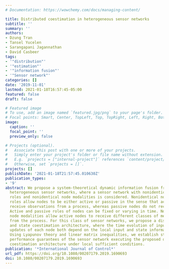 ```yaml
---
# Documentation: https://wowchemy.com/docs/managing-content/

title: Distributed coestimation in heterogeneous sensor networks
subtitle: ''
summary: ''
authors:
- Dzung Tran
- Tansel Yucelen
- Sarangapani Jagannathan
- David Casbeer
tags:
- '"distribution"'
- '"estimation"'
- '"information fusion"'
- '"Sensor network"'
categories: []
date: '2019-11-01'
lastmod: 2021-01-18T16:57:45-05:00
featured: false
draft: false

# Featured image
# To use, add an image named `featured.jpg/png` to your page's folder.
# Focal points: Smart, Center, TopLeft, Top, TopRight, Left, Right, BottomLeft, Bottom, BottomRight.
image:
  caption: ''
  focal_point: ''
  preview_only: false

# Projects (optional).
#   Associate this post with one or more of your projects.
#   Simply enter your project's folder or file name without extension.
#   E.g. `projects = ["internal-project"]` references `content/project/deep-learning/index.md`.
#   Otherwise, set `projects = []`.
projects: []
publishDate: '2021-01-18T21:57:45.010630Z'
publication_types:
- '9'
abstract: We propose a system-theoretical dynamic information fusion framework for
  heterogeneous sensor networks, where a sensor network with nonidentical node information
  roles and nonidentical node modalities is considered. Nonidentical node information
  roles allow nodes to be either active or passive in the sense that active nodes
  receive observations from a process, whereas passive nodes do not receive any information.
  Active and passive roles of nodes can be fixed or varying in time. Nonidentical
  node modalities allow active nodes to receive different classes of measurements
  from the process. For this class of sensor networks, we propose a distributed input
  and state coestimation architecture, where the time evolution of input and state
  updates of each node both depend on the local input and state information exchanges.
  Using Lyapunov theory and linear matrix inequalities, we establish stability and
  performance guarantees of the sensor network executing the proposed distributed
  coestimation architecture under local sufficient conditions.
publication: '*International Journal of Control*'
url_pdf: https://doi.org/10.1080/00207179.2019.1690693
doi: 10.1080/00207179.2019.1690693
---
```

